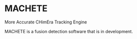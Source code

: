 # MACHETE
More Accurate CHimEra Tracking Engine

MACHETE is a fusion detection software that is in development.
